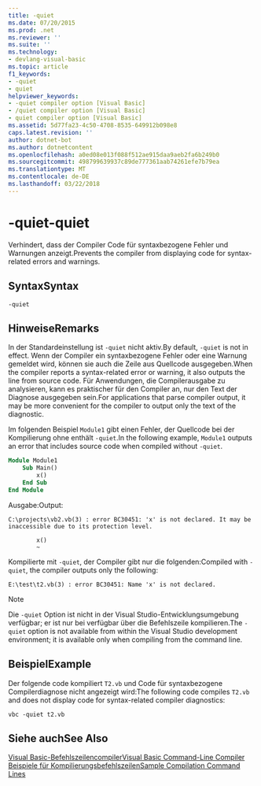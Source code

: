 ```yaml
---
title: -quiet
ms.date: 07/20/2015
ms.prod: .net
ms.reviewer: ''
ms.suite: ''
ms.technology:
- devlang-visual-basic
ms.topic: article
f1_keywords:
- -quiet
- quiet
helpviewer_keywords:
- -quiet compiler option [Visual Basic]
- /quiet compiler option [Visual Basic]
- quiet compiler option [Visual Basic]
ms.assetid: 5d77fa23-4c50-4708-8535-649912b098e8
caps.latest.revision: ''
author: dotnet-bot
ms.author: dotnetcontent
ms.openlocfilehash: a0ed08e013f088f512ae915daa9aeb2fa6b249b0
ms.sourcegitcommit: 498799639937c89de777361aab74261efe7b79ea
ms.translationtype: MT
ms.contentlocale: de-DE
ms.lasthandoff: 03/22/2018
---
```

# <a name="-quiet"></a><span data-ttu-id="b7087-102">-quiet</span><span class="sxs-lookup"><span data-stu-id="b7087-102">-quiet</span></span>
<span data-ttu-id="b7087-103">Verhindert, dass der Compiler Code für syntaxbezogene Fehler und Warnungen anzeigt.</span><span class="sxs-lookup"><span data-stu-id="b7087-103">Prevents the compiler from displaying code for syntax-related errors and warnings.</span></span>  
  
## <a name="syntax"></a><span data-ttu-id="b7087-104">Syntax</span><span class="sxs-lookup"><span data-stu-id="b7087-104">Syntax</span></span>  
  
```  
-quiet  
```  
  
## <a name="remarks"></a><span data-ttu-id="b7087-105">Hinweise</span><span class="sxs-lookup"><span data-stu-id="b7087-105">Remarks</span></span>  
 <span data-ttu-id="b7087-106">In der Standardeinstellung ist `-quiet` nicht aktiv.</span><span class="sxs-lookup"><span data-stu-id="b7087-106">By default, `-quiet` is not in effect.</span></span> <span data-ttu-id="b7087-107">Wenn der Compiler ein syntaxbezogene Fehler oder eine Warnung gemeldet wird, können sie auch die Zeile aus Quellcode ausgegeben.</span><span class="sxs-lookup"><span data-stu-id="b7087-107">When the compiler reports a syntax-related error or warning, it also outputs the line from source code.</span></span> <span data-ttu-id="b7087-108">Für Anwendungen, die Compilerausgabe zu analysieren, kann es praktischer für den Compiler an, nur den Text der Diagnose ausgegeben sein.</span><span class="sxs-lookup"><span data-stu-id="b7087-108">For applications that parse compiler output, it may be more convenient for the compiler to output only the text of the diagnostic.</span></span>  
  
 <span data-ttu-id="b7087-109">Im folgenden Beispiel `Module1` gibt einen Fehler, der Quellcode bei der Kompilierung ohne enthält `-quiet`.</span><span class="sxs-lookup"><span data-stu-id="b7087-109">In the following example, `Module1` outputs an error that includes source code when compiled without `-quiet`.</span></span>  
  
```vb  
Module Module1  
    Sub Main()  
        x()  
    End Sub  
End Module  
```  
  
 <span data-ttu-id="b7087-110">Ausgabe:</span><span class="sxs-lookup"><span data-stu-id="b7087-110">Output:</span></span>  
 
```console
C:\projects\vb2.vb(3) : error BC30451: 'x' is not declared. It may be inaccessible due to its protection level.

        x()
        ~
``` 
 <span data-ttu-id="b7087-111">Kompilierte mit `-quiet`, der Compiler gibt nur die folgenden:</span><span class="sxs-lookup"><span data-stu-id="b7087-111">Compiled with `-quiet`, the compiler outputs only the following:</span></span>  
  
 `E:\test\t2.vb(3) : error BC30451: Name 'x' is not declared.`  
  
> [!NOTE]
>  <span data-ttu-id="b7087-112">Die `-quiet` Option ist nicht in der Visual Studio-Entwicklungsumgebung verfügbar; er ist nur bei verfügbar über die Befehlszeile kompilieren.</span><span class="sxs-lookup"><span data-stu-id="b7087-112">The `-quiet` option is not available from within the Visual Studio development environment; it is available only when compiling from the command line.</span></span>  
  
## <a name="example"></a><span data-ttu-id="b7087-113">Beispiel</span><span class="sxs-lookup"><span data-stu-id="b7087-113">Example</span></span>  
 <span data-ttu-id="b7087-114">Der folgende code kompiliert `T2.vb` und Code für syntaxbezogene Compilerdiagnose nicht angezeigt wird:</span><span class="sxs-lookup"><span data-stu-id="b7087-114">The following code compiles `T2.vb` and does not display code for syntax-related compiler diagnostics:</span></span>  
  
```  
vbc -quiet t2.vb  
```  
  
## <a name="see-also"></a><span data-ttu-id="b7087-115">Siehe auch</span><span class="sxs-lookup"><span data-stu-id="b7087-115">See Also</span></span>  
 [<span data-ttu-id="b7087-116">Visual Basic-Befehlszeilencompiler</span><span class="sxs-lookup"><span data-stu-id="b7087-116">Visual Basic Command-Line Compiler</span></span>](../../../visual-basic/reference/command-line-compiler/index.md)  
 [<span data-ttu-id="b7087-117">Beispiele für Kompilierungsbefehlszeilen</span><span class="sxs-lookup"><span data-stu-id="b7087-117">Sample Compilation Command Lines</span></span>](../../../visual-basic/reference/command-line-compiler/sample-compilation-command-lines.md)
